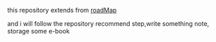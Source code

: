this repository extends from [roadMap](https://github.com/fuzhengwei/RoadMap) 

and i will follow the repository recommend step,write something note, storage some  e-book